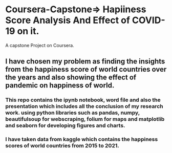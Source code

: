 # Coursera-Capstone=> Hapiiness Score Analysis And Effect of COVID-19 on it.
A capstone Project on Coursera.
## I have chosen my problem as finding the insights from the happiness score of world countries over the years and also showing the effect of pandemic on happiness of world.
### This repo contains the ipynb notebook, word file and also the presentation which includes all the conclusion of my research work. using python libraries such as pandas, numpy, beautifulsoup for webscraping, folium for maps and matplotlib and seaborn for developing figures and charts.
### I have taken data from kaggle which contains the happiness scores of world countries from 2015 to 2021.
